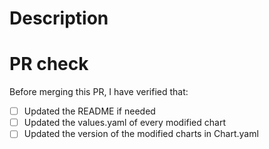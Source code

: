 # Description

# PR check

Before merging this PR, I have verified that:

- [ ] Updated the README if needed
- [ ] Updated the values.yaml of every modified chart
- [ ] Updated the version of the modified charts in Chart.yaml
